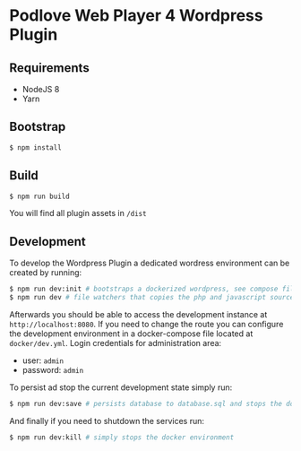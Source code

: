 # Podlove Web Player 4 Wordpress Plugin

## Requirements

- NodeJS 8
- Yarn

## Bootstrap

```bash
$ npm install
```

## Build

```bash
$ npm run build
```

You will find all plugin assets in `/dist`

## Development

To develop the Wordpress Plugin a dedicated wordress environment can be created by running:

```bash
$ npm run dev:init # bootstraps a dockerized wordpress, see compose files in /docker
$ npm run dev # file watchers that copies the php and javascript sources 
```

Afterwards you should be able to access the development instance at `http://localhost:8080`. If you need to change the route you can configure the development environment in a docker-compose file located at `docker/dev.yml`. Login credentials for administration area:

- user: `admin`
- password: `admin`

To persist ad stop the current development state simply run:

```bash
$ npm run dev:save # persists database to database.sql and stops the docker environment
```

And finally if you need to shutdown the services run:

```bash
$ npm run dev:kill # simply stops the docker environment
```

